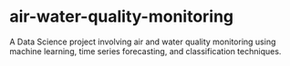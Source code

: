 # air-water-quality-monitoring
A Data Science project involving air and water quality monitoring using machine learning, time series forecasting, and classification techniques.
